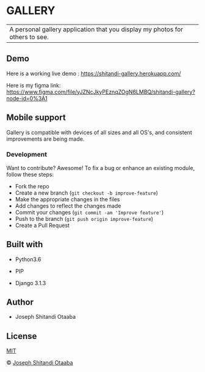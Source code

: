 # GALLERY

<table>
<tr>
<td>
A personal gallery application that you display my photos for others to see.
</td>
</tr>
</table>

## Demo
Here is a working live demo : https://shitandi-gallery.herokuapp.com/

Here is my figma link: https://www.figma.com/file/yJZNcJkyPEznqZOgN6LMBQ/shitandi-gallery?node-id=0%3A1

## Mobile support
Gallery is compatible with devices of all sizes and all OS's, and consistent improvements are being made.

### Development

Want to contribute? Awesome!
To fix a bug or enhance an existing module, follow these steps:
- Fork the repo
- Create a new branch (`git checkout -b improve-feature`)
- Make the appropriate changes in the files
- Add changes to reflect the changes made
- Commit your changes (`git commit -am 'Improve feature'`)
- Push to the branch (`git push origin improve-feature`)
- Create a Pull Request

## Built with
- Python3.6

 - PIP

 - Django 3.1.3

## Author
- Joseph Shitandi Otaaba

## License 
[MIT](https://github.com/Josephshitandi/gallery/blob/master/LICENSE.md)

 © [Joseph Shitandi Otaaba](https://github.com/Josephshitandi)


